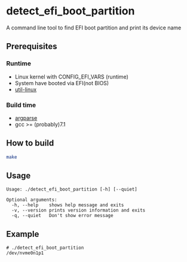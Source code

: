 # detect_efi_boot_partition
A command line tool to find EFI boot partition and print its device name

## Prerequisites

### Runtime

- Linux kernel with CONFIG_EFI_VARS (runtime)
- System have booted via EFI(not BIOS)
- [util-linux](https://github.com/util-linux/util-linux)

### Build time

- [argparse](https://github.com/p-ranav/argparse)
- gcc >= (probably)7.1

## How to build

```sh
make
```

## Usage

```
Usage: ./detect_efi_boot_partition [-h] [--quiet]

Optional arguments:
  -h, --help    shows help message and exits
  -v, --version prints version information and exits
  -q, --quiet   Don't show error message
```

## Example

```
# ./detect_efi_boot_partition
/dev/nvme0n1p1
```
